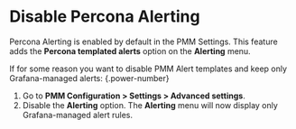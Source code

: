 # Disable Percona Alerting

Percona Alerting is enabled by default in the PMM Settings. This feature adds the **Percona templated alerts** option on the **Alerting** menu.

If for some reason you want to disable PMM Alert templates and keep only Grafana-managed alerts:
{.power-number}

1. Go to **PMM Configuration > Settings > Advanced settings**.
2. Disable the **Alerting** option. The **Alerting** menu will now display only Grafana-managed alert rules.